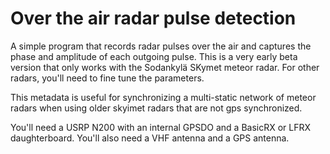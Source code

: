 # Over the air radar pulse detection

A simple program that records radar pulses over the air and captures the phase and amplitude of each outgoing pulse. This is a very early beta version that only works with the Sodankylä SKymet meteor radar. For other radars, you'll need to fine tune the parameters. 

This metadata is useful for synchronizing a multi-static network of meteor radars when using older skyimet radars that are not gps synchronized.

You'll need a USRP N200 with an internal GPSDO and a BasicRX or LFRX daughterboard. You'll also need a VHF antenna and a GPS antenna. 
